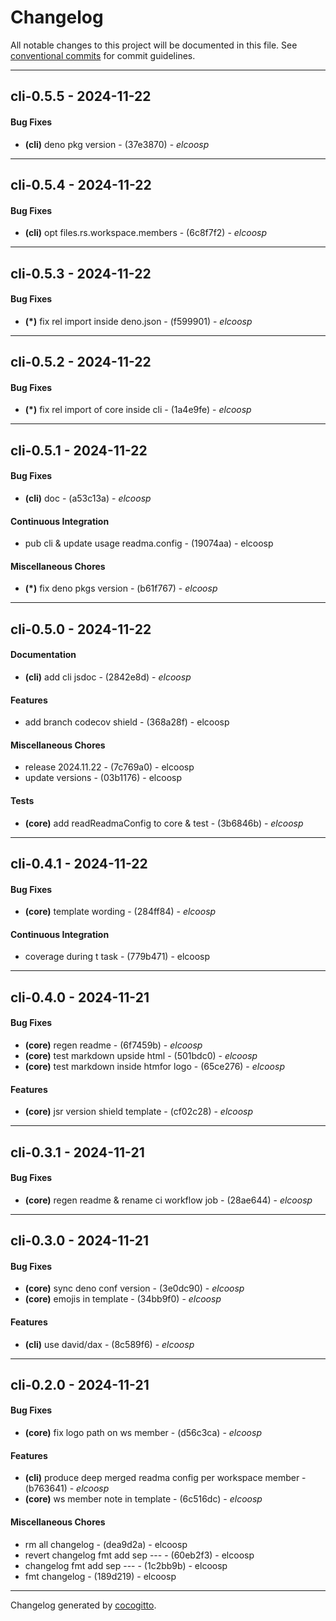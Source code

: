 # Changelog
All notable changes to this project will be documented in this file. See [conventional commits](https://www.conventionalcommits.org/) for commit guidelines.

- - -
## cli-0.5.5 - 2024-11-22
#### Bug Fixes
- **(cli)** deno pkg version - (37e3870) - *elcoosp*

- - -

## cli-0.5.4 - 2024-11-22
#### Bug Fixes
- **(cli)** opt files.rs.workspace.members - (6c8f7f2) - *elcoosp*

- - -

## cli-0.5.3 - 2024-11-22
#### Bug Fixes
- **(*)** fix rel import inside deno.json - (f599901) - *elcoosp*

- - -

## cli-0.5.2 - 2024-11-22
#### Bug Fixes
- **(*)** fix rel import of core inside cli - (1a4e9fe) - *elcoosp*

- - -

## cli-0.5.1 - 2024-11-22
#### Bug Fixes
- **(cli)** doc - (a53c13a) - *elcoosp*
#### Continuous Integration
- pub cli & update usage readma.config - (19074aa) - elcoosp
#### Miscellaneous Chores
- **(*)** fix deno pkgs version - (b61f767) - *elcoosp*

- - -

## cli-0.5.0 - 2024-11-22
#### Documentation
- **(cli)** add cli jsdoc - (2842e8d) - *elcoosp*
#### Features
- add branch codecov shield - (368a28f) - elcoosp
#### Miscellaneous Chores
- release 2024.11.22 - (7c769a0) - elcoosp
- update versions - (03b1176) - elcoosp
#### Tests
- **(core)** add readReadmaConfig to core & test - (3b6846b) - *elcoosp*

- - -

## cli-0.4.1 - 2024-11-22
#### Bug Fixes
- **(core)** template wording - (284ff84) - *elcoosp*
#### Continuous Integration
- coverage during t task - (779b471) - elcoosp

- - -

## cli-0.4.0 - 2024-11-21
#### Bug Fixes
- **(core)** regen readme - (6f7459b) - *elcoosp*
- **(core)** test markdown upside html - (501bdc0) - *elcoosp*
- **(core)** test markdown inside htmfor logo - (65ce276) - *elcoosp*
#### Features
- **(core)** jsr version shield template - (cf02c28) - *elcoosp*

- - -

## cli-0.3.1 - 2024-11-21
#### Bug Fixes
- **(core)** regen readme & rename ci workflow job - (28ae644) - *elcoosp*

- - -

## cli-0.3.0 - 2024-11-21
#### Bug Fixes
- **(core)** sync deno conf version - (3e0dc90) - *elcoosp*
- **(core)** emojis in template - (34bb9f0) - *elcoosp*
#### Features
- **(cli)** use david/dax - (8c589f6) - *elcoosp*

- - -

## cli-0.2.0 - 2024-11-21
#### Bug Fixes
- **(core)** fix logo path on ws member - (d56c3ca) - *elcoosp*
#### Features
- **(cli)** produce deep merged readma config per workspace member - (b763641) - *elcoosp*
- **(core)** ws member note in template - (6c516dc) - *elcoosp*
#### Miscellaneous Chores
- rm all changelog - (dea9d2a) - elcoosp
- revert changelog fmt add sep --- - (60eb2f3) - elcoosp
- changelog fmt add sep --- - (1c2bb9b) - elcoosp
- fmt changelog - (189d219) - elcoosp

- - -

Changelog generated by [cocogitto](https://github.com/cocogitto/cocogitto).
